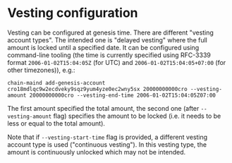 # Vesting configuration
Vesting can be configured at genesis time.
There are different "vesting account types".
The intended one is "delayed vesting" where the full amount is locked until a specified date.
It can be configured using command-line tooling (the time is currently specified using RFC-3339 format
`2006-01-02T15:04:05Z` (for UTC) and `2006-01-02T15:04:05+07:00` (for other timezones)),
e.g.:

```
chain-maind add-genesis-account cro18mdlqc9w2ecdveky9sqz9yum4yze0ec2wny5sx 20000000000cro --vesting-amount 20000000000cro --vesting-end-time 2006-01-02T15:04:05Z07:00
```

The first amount specified the total amount, the second one (after `--vesting-amount` flag) 
specifies the amount to be locked (i.e. it needs to be less or equal to the total amount).

Note that if `--vesting-start-time` flag is provided, a different vesting account type is used 
("continuous vesting"). In this vesting type, the amount is continuously unlocked which may not be intended.